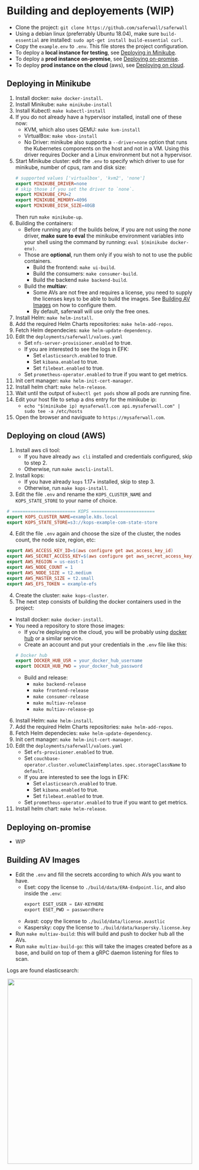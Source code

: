 # Building and deployements (WIP)

- Clone the project: `git clone https://github.com/saferwall/saferwall`
- Using a debian linux (preferrably Ubuntu 18.04), make sure `build-essential` are installed: `sudo apt-get install build-essential curl`.
- Copy the `example.env` to `.env`. This file stores the project configuration.
- To deploy a __local instance for testing__, see [Deploying in Minikube](#Deploying-in-Minikube).
- To deploy a __prod instance on-premise__, see [Deploying on-promise](#Deploying-on-promise).
- To deploy __prod instance on the cloud__ (aws), see [Deploying on cloud](#Deploying-on-cloud).

## Deploying in Minikube

1. Install docker: `make docker-install`.
2. Install Minikube: `make minikube-install`
3. Install Kubectl: `make kubectl-install`
4. If you do not already have a hypervisor installed, install one of these now:
    - KVM, which also uses QEMU: `make kvm-install`
    - VirtualBox: `make vbox-install`
    - No Driver: minikube also supports a `--driver=none` option that runs the Kubernetes components on the host and not in a VM. Using this driver requires Docker and a Linux environment but not a hypervisor.
5. Start Minikube cluster: edit the `.env` to specify which driver to use for minikube, number of cpus, ram and disk size:
    ```mk
    # supported values ['virtualbox', 'kvm2', 'none']
    export MINIKUBE_DRIVER=none
    # skip those if you set the driver to `none`.
    export MINIKUBE_CPU=2
    export MINIKUBE_MEMORY=4096
    export MINIKUBE_DISK_SIZE=40GB
    ```
    Then run `make minikube-up`.
6. Building the containers:
    - Before running any of the builds below, if you are not using the _none_ driver, __make sure to eval__ the minikube environment variables into your shell using the command by running: `eval $(minikube docker-env)`.
    - Those are __optional__, run them only if you wish to not to use the public containers. 
        - Build the frontend: `make ui-build`.
        - Build the consumers: `make consumer-build`.
        - Build the backend `make backend-build`.
    - Build the __multiav__:
        - Some AVs are not free and requires a license, you need to supply the licenses keys to be able to build the images. See [Building AV Images](#Building-AV-Images) on how to configure them.
        - By default, saferwall will use only the free ones.
7. Install Helm: `make helm-install`.
8. Add the required Helm Charts repositories: `make helm-add-repos`.
9. Fetch Helm dependecies: `make helm-update-dependency`.
10. Edit the `deployments/saferwall/values.yaml`
    - Set `nfs-server-provisioner.enabled` to true.
    - If you are interested to see the logs in EFK:
        - Set `elasticsearch.enabled` to true.
        - Set `kibana.enabled` to true. 
        - Set `filebeat.enabled` to true.
    - Set `prometheus-operator.enabled` to true if you want to get metrics.
11. Init cert manager: `make helm-init-cert-manager`.
12. Install helm chart: `make helm-release`.
13. Wait until the output of `kubectl get pods` show all pods are running fine.
14. Edit your host file to setup a dns entry for the minikube ip:
    - `echo "$(minikube ip) mysaferwall.com api.mysaferwall.com" | sudo tee -a /etc/hosts`
15. Open the browser and naviguate to `https://mysaferwall.com`.

## Deploying on cloud (AWS)

1. Install aws cli tool:
    - If you have already `aws cli` installed and credentials configured, skip to step 2.
    - Otherwise, run `make awscli-install`.
2. Install kops:
    - If you have already `kops` 1.17+ installed, skip to step 3.
    - Otherwise, run `make kops-install`.
3. Edit the file `.env` and rename the `KOPS_CLUSTER_NAME` and `KOPS_STATE_STORE` to your name of choice.
```mk
# ======================== KOPS ========================
export KOPS_CLUSTER_NAME=example.k8s.local
export KOPS_STATE_STORE=s3://kops-example-com-state-store
```
4. Edit the file `.env` again and choose the size of the cluster, the nodes count, the node size, region, etc:
```mk
export AWS_ACCESS_KEY_ID=$(aws configure get aws_access_key_id)
export AWS_SECRET_ACCESS_KEY=$(aws configure get aws_secret_access_key)
export AWS_REGION = us-east-1
export AWS_NODE_COUNT = 1
export AWS_NODE_SIZE = t2.medium
export AWS_MASTER_SIZE = t2.small
export AWS_EFS_TOKEN = example-efs
```
4. Create the cluster: `make kops-cluster`.
5. The next step consists of building the docker containers used in the project:
 - Install docker: `make docker-install`.
 - You need a repository to store those images:
    - If you're deploying on the cloud, you will be probably using [docker hub](https://hub.docker.com/) or a similar service.
    - Create an account and put your credentials in the `.env` file like this: 
    ```mk
    # Docker hub
    export DOCKER_HUB_USR = your_docker_hub_username
    export DOCKER_HUB_PWD = your_docker_hub_password
    ```
    - Build and release: 
        - `make backend-release`
        - `make frontend-release`
        - `make consumer-release`
        - `make multiav-release`
        - `make multiav-release-go`
6. Install Helm: `make helm-install`.
7. Add the required Helm Charts repositories: `make helm-add-repos`.
8. Fetch Helm dependecies: `make helm-update-dependency`.
9. Init cert manager: `make helm-init-cert-manager`.
10. Edit the `deployments/saferwall/values.yaml`
    - Set `efs-provisioner.enabled` to true.
    - Set `couchbase-operator.cluster.volumeClaimTemplates.spec.storageClassName` to `default`.
    - If you are interested to see the logs in EFK:
        - Set `elasticsearch.enabled` to true.
        - Set `kibana.enabled` to true. 
        - Set `filebeat.enabled` to true.
    - Set `prometheus-operator.enabled` to true if you want to get metrics.
11. Install helm chart: `make helm-release`.

## Deploying on-promise 

- WIP

## Building AV Images

- Edit the `.env` and fill the secrets according to which AVs you want to have.
    - Eset: copy the license to `./build/data/ERA-Endpoint.lic`, and also inside the `.env`:
        ```c
        export ESET_USER = EAV-KEYHERE
        export ESET_PWD = passwordhere
        ```
    - Avast: copy the license to `./build/data/license.avastlic`
    - Kaspersky: copy the license to `./build/data/kaspersky.license.key`
- Run `make multiav-build`: this will build and push to docker hub all the AVs.
- Run `make multiav-build-go`: this will take the images created before as a base, and build on top of them a gRPC daemon listening for files to scan.

 Logs are found elasticsearch:
<p align="center"><img src="https://i.imgur.com/6TnK2jR.png" width="500px" height="auto"></p>
